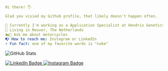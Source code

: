 ```yaml
Hi there! 🖐️

Glad you visied my Github profile, that likely doesn't happen often.

💼 Currently I'm working as a Application Specialist at Hendrix Genetics in Boxmeer
📍 Living in Reuver, The Netherlands
🏍️💨 Ask me about motorcycles
📭 How to reach me: Instagram or LinkedIn
⚡ Fun fact: one of my favorite words is "nuke"
```

![GitHub Stats](https://github-readme-stats.vercel.app/api?username=timorovers&show_icons=true&theme=calm_pink)

<div id="badges">
  <a href="https://linkedin.com/in/timorovers">
    <img src="https://img.shields.io/badge/LinkedIn-blue?style=for-the-badge&logo=linkedin&logoColor=white" alt="LinkedIn Badge"/>
  </a>
  <a href="https://instagram.com/timorovers">
    <img src="https://img.shields.io/badge/Instagram-purple?style=for-the-badge&logo=Instagram&logoColor=white" alt="Instagram Badge"/>
  </a>
